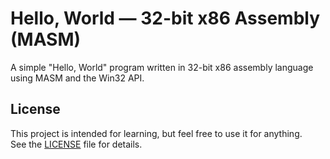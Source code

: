 # Hello, World — 32-bit x86 Assembly (MASM)

A simple "Hello, World" program written in 32-bit x86 assembly language using MASM and the Win32 API.

## License

This project is intended for learning, but feel free to use it for anything.  
See the [LICENSE](LICENSE) file for details.
